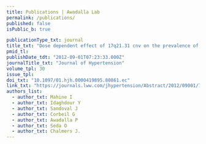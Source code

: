 ```yaml
---
title: Publications | Awadalla Lab
permalink: /publications/
published: false
isPublic_b: true

publicationType_txt: journal
title_txt: "Dose dependent effect of 17q21.31 cnv on the prevalence of dyslipidemic hypertension"
pmid_tl: 
publishDate_tdt: "2012-09-01T07:23:33.000Z"
journalTitle_txt: "Journal of Hypertension"
volume_tpl: 30
issue_tpl: 
doi_txt: "10.1097/01.hjh.0000419895.80861.ec"
link_txt: "https://journals.lww.com/jhypertension/Abstract/2012/09001/70_17q21_31_CNV_DOSE_DEPENDENT_EFFECT_ON_THE.69.aspx"
authors_list: 
  - author_txt: Mahine I
  - author_txt: Idaghdour Y
  - author_txt: Sandoval J
  - author_txt: Corbeil G
  - author_txt: Awadalla P
  - author_txt: Seda O
  - author_txt: Chalmers J. 
---
```

